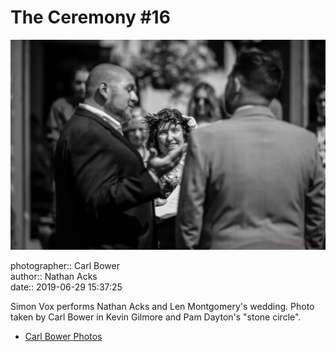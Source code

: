 # The Ceremony #16

![Simon Vox performs Nathan Acks and Len Montgomery's wedding](assets/2019-06-29-set-1-the-ceremony-16.webp)

photographer:: Carl Bower  
author:: Nathan Acks  
date:: 2019-06-29 15:37:25

Simon Vox performs Nathan Acks and Len Montgomery's wedding. Photo taken by Carl Bower in Kevin Gilmore and Pam Dayton's "stone circle".

* [Carl Bower Photos](https://carlbowerphotos.com)
